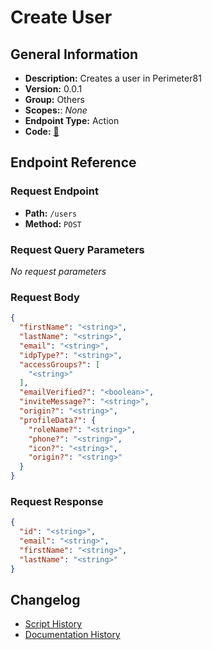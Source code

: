 # Create User

## General Information

- **Description:** Creates a user in Perimeter81
- **Version:** 0.0.1
- **Group:** Others
- **Scopes:**: _None_
- **Endpoint Type:** Action
- **Code:** [🔗](https://github.com/NangoHQ/integration-templates/tree/main/integrations/perimeter81/actions/create-user.ts)


## Endpoint Reference

### Request Endpoint

- **Path:** `/users`
- **Method:** `POST`

### Request Query Parameters

_No request parameters_

### Request Body

```json
{
  "firstName": "<string>",
  "lastName": "<string>",
  "email": "<string>",
  "idpType?": "<string>",
  "accessGroups?": [
    "<string>"
  ],
  "emailVerified?": "<boolean>",
  "inviteMessage?": "<string>",
  "origin?": "<string>",
  "profileData?": {
    "roleName?": "<string>",
    "phone?": "<string>",
    "icon?": "<string>",
    "origin?": "<string>"
  }
}
```

### Request Response

```json
{
  "id": "<string>",
  "email": "<string>",
  "firstName": "<string>",
  "lastName": "<string>"
}
```

## Changelog

- [Script History](https://github.com/NangoHQ/integration-templates/commits/main/integrations/perimeter81/actions/create-user.ts)
- [Documentation History](https://github.com/NangoHQ/integration-templates/commits/main/integrations/perimeter81/actions/create-user.md)

<!-- END  GENERATED CONTENT -->















